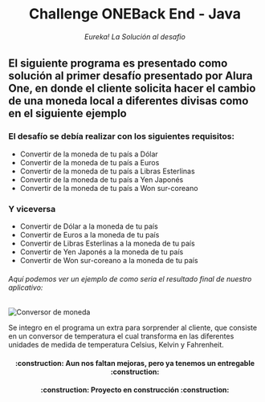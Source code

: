 <h1 align="center"> Challenge ONEBack End - Java </h1>
<H6 align="center"> Eureka! La Solución al desafio </h6>

## El siguiente programa es presentado como solución al primer desafío presentado por Alura One, en donde el cliente solicita hacer el cambio de una moneda local a diferentes divisas como en el siguiente ejemplo



### El desafío se debía realizar con los siguientes requisitos:

* Convertir de la moneda de tu país a Dólar
* Convertir de la moneda de tu país  a Euros
* Convertir de la moneda de tu país  a Libras Esterlinas
* Convertir de la moneda de tu país  a Yen Japonés
* Convertir de la moneda de tu país  a Won sur-coreano

### Y viceversa

* Convertir de Dólar a la moneda de tu país
* Convertir de Euros a la moneda de tu país
* Convertir de Libras Esterlinas a la moneda de tu país
* Convertir de Yen Japonés a la moneda de tu país
* Convertir de Won sur-coreano a la moneda de tu país


###### Aquí podemos ver un ejemplo de como seria el resultado final de nuestro aplicativo: 

![Conversor de moneda](/imagen/ProgramaAlura.gif)

Se integro en el programa un extra para sorprender al cliente, que consiste en un conversor de temperatura el cual transforma en las diferentes unidades de medida de temperatura Celsius, Kelvin y Fahrenheit.

<h4 align="center">
:construction: Aun nos faltan mejoras, pero ya tenemos un entregable :construction:
</h4>

<h4 align="center">
:construction: Proyecto en construcción :construction:
</h4>
